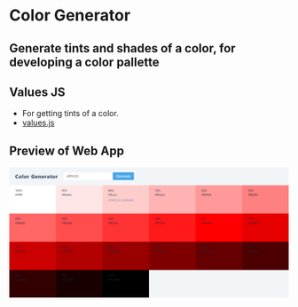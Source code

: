 # Color Generator

## Generate tints and shades of a color, for developing a color pallette

## Values JS

- For getting tints of a color.
- [values.js](https://github.com/noeldelgado/values.js)

## Preview of Web App

<img src='example/1.png' >
